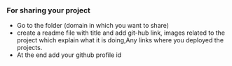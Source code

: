 ### For sharing your project
* Go to the folder (domain in which you want to share)
* create a readme file with title and add git-hub link, images related to the project which explain what it is doing,Any links where you deployed the projects.
* At the end add your github profile id